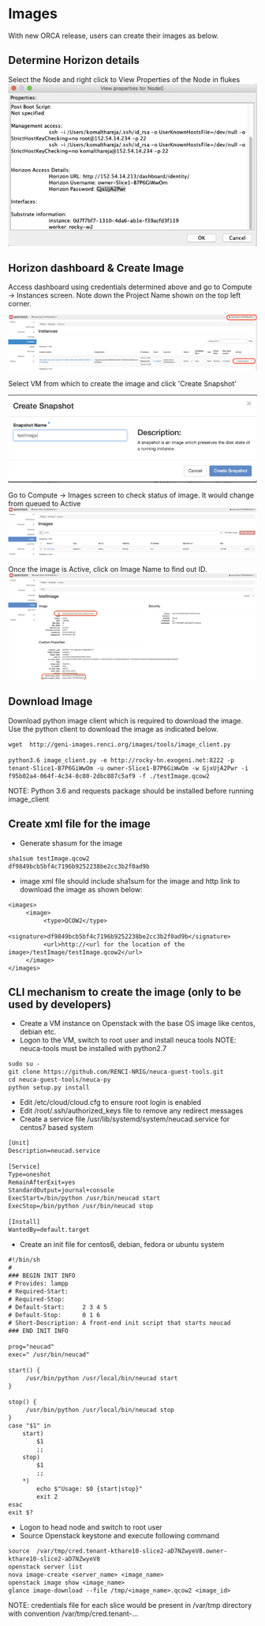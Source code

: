 # Images
With new ORCA release, users can create their images as below.

## Determine Horizon details
Select the Node and right click to View Properties of the Node in flukes
![alt text](images/flukes.png)

## Horizon dashboard & Create Image
Access dashboard using credentials determined above and go to Compute -> Instances screen. Note down the Project Name shown on the top left corner.

![alt text](images/horizon.png)

Select VM from which to create the image and click 'Create Snapshot'

![alt text](images/createsnapshot.png)

Go to Compute -> Images screen to check status of image. It would change from queued to Active
![alt text](images/activeimage.png)

Once the image is Active, click on Image Name to find out ID.
![alt text](images/imageid.png)

## Download Image
Download python image client which is required to download the image. Use the python client to download the image as indicated below.

```
wget  http://geni-images.renci.org/images/tools/image_client.py

python3.6 image_client.py -e http://rocky-hn.exogeni.net:8222 -p tenant-Slice1-B7P6GiWwOm -u owner-Slice1-B7P6GiWwOm -w GjxUjA2Pwr -i f95b02a4-064f-4c34-8c80-2dbc887c5af9 -f ./testImage.qcow2
```
NOTE: Python 3.6 and requests package should be installed before running image_client

## Create xml file for the image
- Generate shasum for the image
```
sha1sum testImage.qcow2
df9849bcb5bf4c7196b9252238be2cc3b2f0ad9b
```
- image xml file should include sha1sum for the image and http link to download the image as shown below:
```
<images>
     <image>
          <type>QCOW2</type>
          <signature>df9849bcb5bf4c7196b9252238be2cc3b2f0ad9b</signature>
          <url>http://<url for the location of the image>/testImage/testImage.qcow2</url>
     </image>
</images>
```
## CLI mechanism to create the image (only to be used by developers)
- Create a VM instance on Openstack with the base OS image like centos, debian etc.
- Logon to the VM, switch to root user and install neuca tools
NOTE: neuca-tools must be installed with python2.7
```
sudo su - 
git clone https://github.com/RENCI-NRIG/neuca-guest-tools.git
cd neuca-guest-tools/neuca-py
python setup.py install
```
- Edit /etc/cloud/cloud.cfg to ensure root login is enabled
- Edit /root/.ssh/authorized_keys file to remove any redirect messages
- Create a service file /usr/lib/systemd/system/neucad.service for centos7 based system
```
[Unit]
Description=neucad.service

[Service]
Type=oneshot
RemainAfterExit=yes
StandardOutput=journal+console
ExecStart=/bin/python /usr/bin/neucad start
ExecStop=/bin/python /usr/bin/neucad stop

[Install]
WantedBy=default.target
```
- Create an init file for centos6, debian, fedora or ubuntu system
```
#!/bin/sh
#
### BEGIN INIT INFO
# Provides: lampp
# Required-Start:
# Required-Stop:
# Default-Start:     2 3 4 5
# Default-Stop:      0 1 6
# Short-Description: A front-end init script that starts neucad
### END INIT INFO

prog="neucad"
exec=" /usr/bin/neucad"

start() {
     /usr/bin/python /usr/local/bin/neucad start
}

stop() {
     /usr/bin/python /usr/local/bin/neucad stop
}
case "$1" in
    start)
        $1
        ;;
    stop)
        $1
        ;;
    *)
        echo $"Usage: $0 {start|stop}"
        exit 2
esac
exit $?
```
- Logon to head node and switch to root user
- Source Openstack keystone and execute following command
```
source  /var/tmp/cred.tenant-kthare10-slice2-aD7NZwyeV8.owner-kthare10-slice2-aD7NZwyeV8
openstack server list
nova image-create <server_name> <image_name>
openstack image show <image_name>
glance image-download --file /tmp/<image_name>.qcow2 <image_id>
```
NOTE: credentials file for each slice would be present in /var/tmp directory with convention /var/tmp/cred.tenant-<slice-name>...
